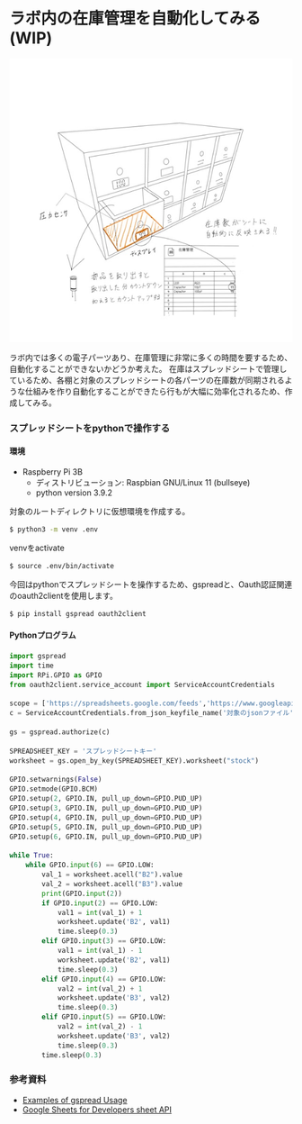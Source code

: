 <head>
  <link href="../css/extra.css" rel="stylesheet"></link>
</head>

# ラボ内の在庫管理を自動化してみる (WIP)

![](../images/prototype/prototype1/idea_sketch.jpg#center)

ラボ内では多くの電子パーツあり、在庫管理に非常に多くの時間を要するため、自動化することができないかどうか考えた。
在庫はスプレッドシートで管理しているため、各棚と対象のスプレッドシートの各パーツの在庫数が同期されるような仕組みを作り自動化することができたら行もが大幅に効率化されるため、作成してみる。

### スプレッドシートをpythonで操作する

#### 環境
- Raspberry Pi 3B
    - ディストリビューション: Raspbian GNU/Linux 11 (bullseye)
    - python version 3.9.2


対象のルートディレクトリに仮想環境を作成する。
```bash
$ python3 -m venv .env
```

venvをactivate
```bash
$ source .env/bin/activate
```

今回はpythonでスプレッドシートを操作するため、gspreadと、Oauth認証関連のoauth2clientを使用します。
```bash
$ pip install gspread oauth2client
```

#### Pythonプログラム
```python
import gspread
import time
import RPi.GPIO as GPIO
from oauth2client.service_account import ServiceAccountCredentials

scope = ['https://spreadsheets.google.com/feeds','https://www.googleapis.com/auth/drive']
c = ServiceAccountCredentials.from_json_keyfile_name('対象のjsonファイル', scope)

gs = gspread.authorize(c)

SPREADSHEET_KEY = 'スプレッドシートキー'
worksheet = gs.open_by_key(SPREADSHEET_KEY).worksheet("stock")

GPIO.setwarnings(False)
GPIO.setmode(GPIO.BCM)
GPIO.setup(2, GPIO.IN, pull_up_down=GPIO.PUD_UP)
GPIO.setup(3, GPIO.IN, pull_up_down=GPIO.PUD_UP)
GPIO.setup(4, GPIO.IN, pull_up_down=GPIO.PUD_UP)
GPIO.setup(5, GPIO.IN, pull_up_down=GPIO.PUD_UP)
GPIO.setup(6, GPIO.IN, pull_up_down=GPIO.PUD_UP)

while True:
    while GPIO.input(6) == GPIO.LOW:
        val_1 = worksheet.acell("B2").value
        val_2 = worksheet.acell("B3").value
        print(GPIO.input(2))
        if GPIO.input(2) == GPIO.LOW:
            val1 = int(val_1) + 1
            worksheet.update('B2', val1)
            time.sleep(0.3)
        elif GPIO.input(3) == GPIO.LOW:
            val1 = int(val_1) - 1
            worksheet.update('B2', val1)
            time.sleep(0.3)
        elif GPIO.input(4) == GPIO.LOW:
            val2 = int(val_2) + 1
            worksheet.update('B3', val2)
            time.sleep(0.3)
        elif GPIO.input(5) == GPIO.LOW:
            val2 = int(val_2) - 1
            worksheet.update('B3', val2)
            time.sleep(0.3)
        time.sleep(0.3)

```

### 参考資料
- [Examples of gspread Usage](https://docs.gspread.org/en/latest/user-guide.html)
- [Google Sheets for Developers sheet API](https://developers.google.com/sheets/api)
